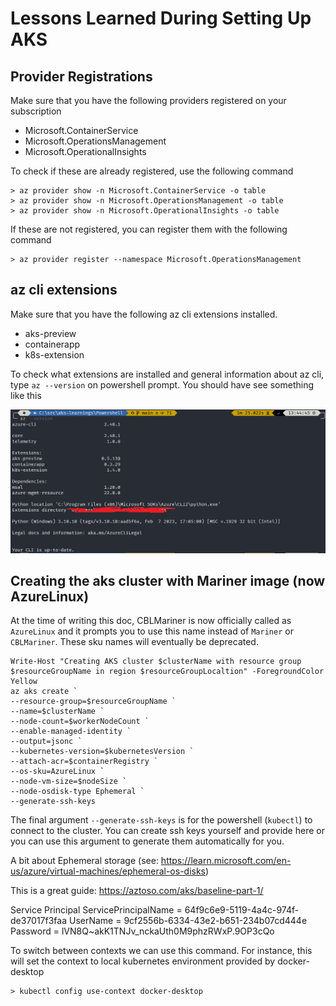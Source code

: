 # Lessons Learned During Setting Up AKS

## Provider Registrations
Make sure that you have the following providers registered on your subscription

- Microsoft.ContainerService
- Microsoft.OperationsManagement
- Microsoft.OperationalInsights

To check if these are already registered, use the following command

```
> az provider show -n Microsoft.ContainerService -o table
> az provider show -n Microsoft.OperationsManagement -o table
> az provider show -n Microsoft.OperationalInsights -o table
```

If these are not registered, you can register them with the following command

```
> az provider register --namespace Microsoft.OperationsManagement
```

## az cli extensions
Make sure that you have the following az cli extensions installed.

- aks-preview
- containerapp
- k8s-extension

To check what extensions are installed and general information about az cli, type `az --version` on powershell prompt. You should have see something like this

![image](images/az_version.png)

## Creating the aks cluster with Mariner image (now AzureLinux)
At the time of writing this doc, CBLMariner is now officially called as `AzureLinux` and it prompts you to use this name instead of `Mariner` or `CBLMariner`. These sku names will eventually be deprecated.

```
Write-Host "Creating AKS cluster $clusterName with resource group $resourceGroupName in region $resourceGroupLocaltion" -ForegroundColor Yellow
az aks create `
--resource-group=$resourceGroupName `
--name=$clusterName `
--node-count=$workerNodeCount `
--enable-managed-identity `
--output=jsonc `
--kubernetes-version=$kubernetesVersion `
--attach-acr=$containerRegistry `
--os-sku=AzureLinux `
--node-vm-size=$nodeSize `
--node-osdisk-type Ephemeral `
--generate-ssh-keys
```

The final argument `--generate-ssh-keys` is for the powershell (`kubectl`) to connect to the cluster. You can create ssh keys yourself and provide here or you can use this argument to generate them automatically for you. 

A bit about Ephemeral storage (see: https://learn.microsoft.com/en-us/azure/virtual-machines/ephemeral-os-disks)

This is a great guide: https://aztoso.com/aks/baseline-part-1/

Service Principal
ServicePrincipalName = 64f9c6e9-5119-4a4c-974f-de37017f3faa
UserName = 9cf2556b-6334-43e2-b651-234b07cd444e
Password = lVN8Q~akK1TNJv_nckaUth0M9phzRWxP.9OP3cQo

To switch between contexts we can use this command. For instance, this will set the context to local kubernetes environment provided by docker-desktop

```
> kubectl config use-context docker-desktop
```
